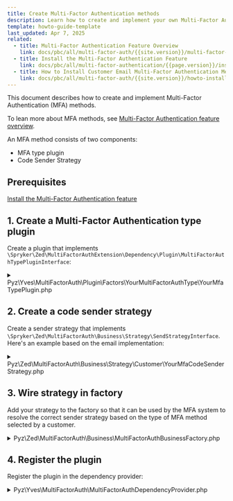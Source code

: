 ```yaml
---
title: Create Multi-Factor Authentication methods
description: Learn how to create and implement your own Multi-Factor Authentication method in Spryker.
template: howto-guide-template
last_updated: Apr 7, 2025
related:
  - title: Multi-Factor Authentication Feature Overview
    link: docs/pbc/all/multi-factor-auth/{{site.version}}/multi-factor-auth.html
  - title: Install the Multi-Factor Authentication Feature
    link: docs/pbc/all/multi-factor-authentication/{{page.version}}/install-multi-factor-authentication-feature.html
  - title: How to Install Customer Email Multi-Factor Authentication Method
    link: docs/pbc/all/multi-factor-auth/{{site.version}}/howto-install-customer-email-mfa.html
---
```


This document describes how to create and implement Multi-Factor Authentication (MFA) methods. 

To lean more about MFA methods, see [Multi-Factor Authentication feature overview](/docs/pbc/all/multi-factor-auth/{{site.version}}/multi-factor-auth.html).

An MFA method consists of two components:

* MFA type plugin
* Code Sender Strategy

## Prerequisites

[Install the Multi-Factor Authentication feature](/docs/pbc/all/multi-factor-authentication/{{page.version}}/install-multi-factor-authentication-feature.html)

## 1. Create a Multi-Factor Authentication type plugin

Create a plugin that implements `\Spryker\Zed\MultiFactorAuthExtension\Dependency\Plugin\MultiFactorAuthTypePluginInterface`:

<details>
<summary>Pyz\Yves\MultiFactorAuth\Plugin\Factors\YourMultiFactorAuthType\YourMfaTypePlugin.php</summary>

```php
<?php

namespace Pyz\Yves\MultiFactorAuth\Plugin\Factors\YourMultiFactorAuthType;

use Generated\Shared\Transfer\CustomerMultiFactorAuthTypeTransfer;
use Generated\Shared\Transfer\CustomerTransfer;
use Spryker\Yves\Kernel\AbstractPlugin;
use Spryker\Shared\MultiFactorAuthExtension\Dependency\Plugin\MultiFactorAuthPluginInterface;

class YourMfaTypePlugin extends AbstractPlugin implements MultiFactorAuthPluginInterface
{
    /**
     * @var string
     */
    protected const YOUR_MULTI_FACTOR_AUTH_TYPE = 'your-multi-factor-auth-type';
    
    /**
     * {@inheritDoc}
     *
     * @api
     * 
     * @var string
     */
    public function getName(): string
    {
        return static::YOUR_MULTI_FACTOR_AUTH_TYPE;
    }
    
    /**
     * {@inheritDoc}
     *
     * @api
     *
     * @param string $multiFactorAuthMethod
     *
     * @return bool
     */
    public function isApplicable(string $multiFactorAuthMethod): bool
    {
        return $multiFactorAuthMethod === static::YOUR_MULTI_FACTOR_AUTH_TYPE;
    }

    /**
     * {@inheritDoc}
     *
     * @api
     *
     * @param \Generated\Shared\Transfer\MultiFactorAuthTransfer $multiFactorAuthTransfer
     *
     * @return void
     */
    public function sendCode(MultiFactorAuthTransfer $multiFactorAuthTransfer): void
    {
        $this->getClient()->sendCustomerCode($multiFactorAuthTransfer);
    }
}
```

</details>

## 2. Create a code sender strategy

Create a sender strategy that implements `\Spryker\Zed\MultiFactorAuth\Business\Strategy\SendStrategyInterface`. Here's an example based on the email implementation:

<details>
<summary>Pyz\Zed\MultiFactorAuth\Business\Strategy\Customer\YourMfaCodeSenderStrategy.php</summary>

```php
<?php

namespace Pyz\Zed\MultiFactorAuth\Business\Strategy\Customer;

use Generated\Shared\Transfer\MultiFactorAuthTransfer;
use Spryker\Zed\MultiFactorAuth\Business\Strategy\SendStrategyInterface;

class YourMfaCodeSenderStrategy implements SendStrategyInterface
{
    /**
     * @var string
     */
    protected const YOUR_MFA_TYPE = 'your-multi-factor-auth-type';

    /**
     * @param \Generated\Shared\Transfer\MultiFactorAuthTransfer $multiFactorAuthTransfer
     *
     * @return bool
     */
    public function isApplicable(MultiFactorAuthTransfer $multiFactorAuthTransfer): bool
    {
        return $multiFactorAuthTransfer->getType() === static::YOUR_MFA_TYPE;
    }

    /**
     * @param \Generated\Shared\Transfer\MultiFactorAuthTransfer $multiFactorAuthTransfer
     *
     * @return \Generated\Shared\Transfer\MultiFactorAuthTransfer
     */
    public function send(MultiFactorAuthTransfer $multiFactorAuthTransfer): MultiFactorAuthTransfer
    {
        // Implement your code sending logic here
        // For example, send via SMS, authenticator app, etc.
        
        return $multiFactorAuthTransfer;
    }
}
```

</details>

## 3. Wire strategy in factory

Add your strategy to the factory so that it can be used by the MFA system to resolve the correct sender strategy based on the type of MFA method selected by a customer.

<details>
<summary>Pyz\Zed\MultiFactorAuth\Business\MultiFactorAuthBusinessFactory.php</summary>

```php
<?php

namespace Pyz\Zed\MultiFactorAuth\Business;

use Spryker\Zed\MultiFactorAuth\Business\MultiFactorAuthBusinessFactory as SprykerMultiFactorAuthBusinessFactory;
use Pyz\Zed\MultiFactorAuth\Business\Strategy\Customer\YourMfaCodeSenderStrategy;

class MultiFactorAuthBusinessFactory extends SprykerMultiFactorAuthBusinessFactory
{
    /**
     * @return array<\Spryker\Zed\MultiFactorAuth\Business\Strategy\SendStrategyInterface>
     */
    protected function getCustomerCodeSenderStrategies(): array
    {
        return [
            // ... other strategies
            new YourMfaCodeSenderStrategy(),
        ];
    }
}
```

</details>

## 4. Register the plugin

Register the plugin in the dependency provider:

<details>
<summary>Pyz\Yves\MultiFactorAuth\MultiFactorAuthDependencyProvider.php</summary>

```php
<?php

namespace Pyz\Yves\MultiFactorAuth;

use Spryker\Yves\MultiFactorAuth\MultiFactorAuthDependencyProvider as SprykerMultiFactorAuthDependencyProvider;

class MultiFactorAuthDependencyProvider extends SprykerMultiFactorAuthDependencyProvider
{
    /**
     * @return array<\Spryker\Zed\MultiFactorAuthExtension\Dependency\Plugin\MultiFactorAuthTypePluginInterface>
     */
    protected function getCustomerMultiFactorAuthPlugins(): array
    {
        return [
            // ... other plugins
            new YourMfaTypePlugin(),
        ];
    }
}
```

</details>
